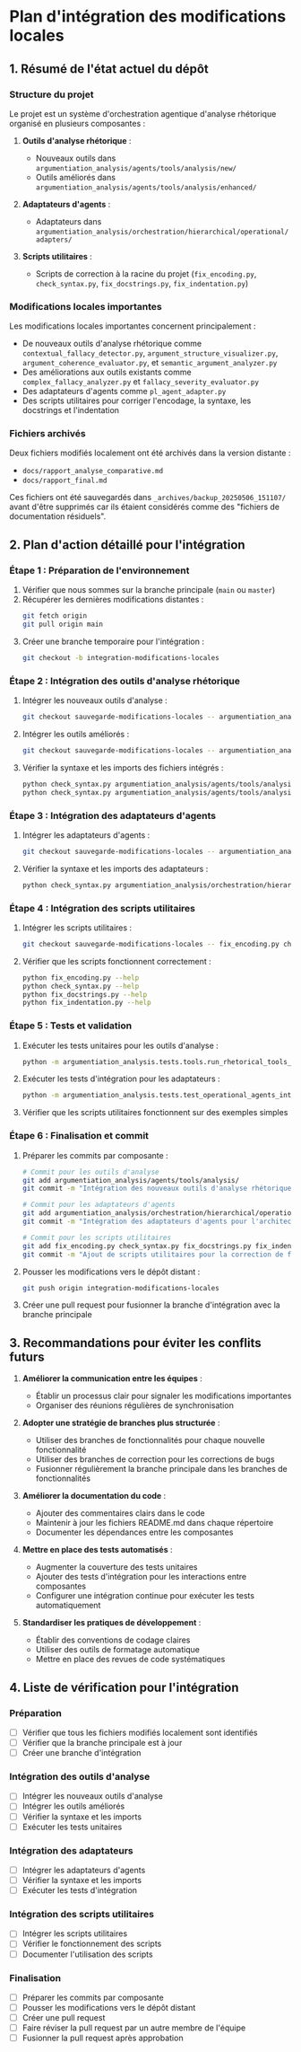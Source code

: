 # Plan d'intégration des modifications locales

## 1. Résumé de l'état actuel du dépôt

### Structure du projet
Le projet est un système d'orchestration agentique d'analyse rhétorique organisé en plusieurs composantes :

1. **Outils d'analyse rhétorique** :
   - Nouveaux outils dans `argumentiation_analysis/agents/tools/analysis/new/`
   - Outils améliorés dans `argumentiation_analysis/agents/tools/analysis/enhanced/`

2. **Adaptateurs d'agents** :
   - Adaptateurs dans `argumentiation_analysis/orchestration/hierarchical/operational/adapters/`

3. **Scripts utilitaires** :
   - Scripts de correction à la racine du projet (`fix_encoding.py`, `check_syntax.py`, `fix_docstrings.py`, `fix_indentation.py`)

### Modifications locales importantes
Les modifications locales importantes concernent principalement :
- De nouveaux outils d'analyse rhétorique comme `contextual_fallacy_detector.py`, `argument_structure_visualizer.py`, `argument_coherence_evaluator.py`, et `semantic_argument_analyzer.py`
- Des améliorations aux outils existants comme `complex_fallacy_analyzer.py` et `fallacy_severity_evaluator.py`
- Des adaptateurs d'agents comme `pl_agent_adapter.py`
- Des scripts utilitaires pour corriger l'encodage, la syntaxe, les docstrings et l'indentation

### Fichiers archivés
Deux fichiers modifiés localement ont été archivés dans la version distante :
- `docs/rapport_analyse_comparative.md`
- `docs/rapport_final.md`

Ces fichiers ont été sauvegardés dans `_archives/backup_20250506_151107/` avant d'être supprimés car ils étaient considérés comme des "fichiers de documentation résiduels".

## 2. Plan d'action détaillé pour l'intégration

### Étape 1 : Préparation de l'environnement
1. Vérifier que nous sommes sur la branche principale (`main` ou `master`)
2. Récupérer les dernières modifications distantes :
   ```bash
   git fetch origin
   git pull origin main
   ```
3. Créer une branche temporaire pour l'intégration :
   ```bash
   git checkout -b integration-modifications-locales
   ```

### Étape 2 : Intégration des outils d'analyse rhétorique
1. Intégrer les nouveaux outils d'analyse :
   ```bash
   git checkout sauvegarde-modifications-locales -- argumentiation_analysis/agents/tools/analysis/new/
   ```
2. Intégrer les outils améliorés :
   ```bash
   git checkout sauvegarde-modifications-locales -- argumentiation_analysis/agents/tools/analysis/enhanced/
   ```
3. Vérifier la syntaxe et les imports des fichiers intégrés :
   ```bash
   python check_syntax.py argumentiation_analysis/agents/tools/analysis/new/
   python check_syntax.py argumentiation_analysis/agents/tools/analysis/enhanced/
   ```

### Étape 3 : Intégration des adaptateurs d'agents
1. Intégrer les adaptateurs d'agents :
   ```bash
   git checkout sauvegarde-modifications-locales -- argumentiation_analysis/orchestration/hierarchical/operational/adapters/
   ```
2. Vérifier la syntaxe et les imports des adaptateurs :
   ```bash
   python check_syntax.py argumentiation_analysis/orchestration/hierarchical/operational/adapters/
   ```

### Étape 4 : Intégration des scripts utilitaires
1. Intégrer les scripts utilitaires :
   ```bash
   git checkout sauvegarde-modifications-locales -- fix_encoding.py check_syntax.py fix_docstrings.py fix_indentation.py
   ```
2. Vérifier que les scripts fonctionnent correctement :
   ```bash
   python fix_encoding.py --help
   python check_syntax.py --help
   python fix_docstrings.py --help
   python fix_indentation.py --help
   ```

### Étape 5 : Tests et validation
1. Exécuter les tests unitaires pour les outils d'analyse :
   ```bash
   python -m argumentiation_analysis.tests.tools.run_rhetorical_tools_tests
   ```
2. Exécuter les tests d'intégration pour les adaptateurs :
   ```bash
   python -m argumentiation_analysis.tests.test_operational_agents_integration
   ```
3. Vérifier que les scripts utilitaires fonctionnent sur des exemples simples

### Étape 6 : Finalisation et commit
1. Préparer les commits par composante :
   ```bash
   # Commit pour les outils d'analyse
   git add argumentiation_analysis/agents/tools/analysis/
   git commit -m "Intégration des nouveaux outils d'analyse rhétorique et améliorations des outils existants"
   
   # Commit pour les adaptateurs d'agents
   git add argumentiation_analysis/orchestration/hierarchical/operational/adapters/
   git commit -m "Intégration des adaptateurs d'agents pour l'architecture hiérarchique"
   
   # Commit pour les scripts utilitaires
   git add fix_encoding.py check_syntax.py fix_docstrings.py fix_indentation.py
   git commit -m "Ajout de scripts utilitaires pour la correction de fichiers"
   ```
2. Pousser les modifications vers le dépôt distant :
   ```bash
   git push origin integration-modifications-locales
   ```
3. Créer une pull request pour fusionner la branche d'intégration avec la branche principale

## 3. Recommandations pour éviter les conflits futurs

1. **Améliorer la communication entre les équipes** :
   - Établir un processus clair pour signaler les modifications importantes
   - Organiser des réunions régulières de synchronisation

2. **Adopter une stratégie de branches plus structurée** :
   - Utiliser des branches de fonctionnalités pour chaque nouvelle fonctionnalité
   - Utiliser des branches de correction pour les corrections de bugs
   - Fusionner régulièrement la branche principale dans les branches de fonctionnalités

3. **Améliorer la documentation du code** :
   - Ajouter des commentaires clairs dans le code
   - Maintenir à jour les fichiers README.md dans chaque répertoire
   - Documenter les dépendances entre les composantes

4. **Mettre en place des tests automatisés** :
   - Augmenter la couverture des tests unitaires
   - Ajouter des tests d'intégration pour les interactions entre composantes
   - Configurer une intégration continue pour exécuter les tests automatiquement

5. **Standardiser les pratiques de développement** :
   - Établir des conventions de codage claires
   - Utiliser des outils de formatage automatique
   - Mettre en place des revues de code systématiques

## 4. Liste de vérification pour l'intégration

### Préparation
- [ ] Vérifier que tous les fichiers modifiés localement sont identifiés
- [ ] Vérifier que la branche principale est à jour
- [ ] Créer une branche d'intégration

### Intégration des outils d'analyse
- [ ] Intégrer les nouveaux outils d'analyse
- [ ] Intégrer les outils améliorés
- [ ] Vérifier la syntaxe et les imports
- [ ] Exécuter les tests unitaires

### Intégration des adaptateurs
- [ ] Intégrer les adaptateurs d'agents
- [ ] Vérifier la syntaxe et les imports
- [ ] Exécuter les tests d'intégration

### Intégration des scripts utilitaires
- [ ] Intégrer les scripts utilitaires
- [ ] Vérifier le fonctionnement des scripts
- [ ] Documenter l'utilisation des scripts

### Finalisation
- [ ] Préparer les commits par composante
- [ ] Pousser les modifications vers le dépôt distant
- [ ] Créer une pull request
- [ ] Faire réviser la pull request par un autre membre de l'équipe
- [ ] Fusionner la pull request après approbation